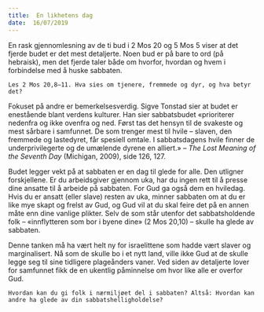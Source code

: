 ```yaml
---
title:  En likhetens dag
date:  16/07/2019
---
```


En rask gjennomlesning av de ti bud i 2 Mos 20 og 5 Mos 5 viser at det fjerde budet er det mest detaljerte. Noen bud er på bare to ord (på hebraisk), men det fjerde taler både om hvorfor, hvordan og hvem i forbindelse med å huske sabbaten.

`Les 2 Mos 20,8–11. Hva sies om tjenere, fremmede og dyr, og hva betyr det?`

Fokuset på andre er bemerkelsesverdig. Sigve Tonstad sier at budet er enestående blant verdens kulturer. Han sier sabbatsbudet «prioriterer nedenfra og ikke ovenfra og ned. Først tas det hensyn til de svakeste og mest sårbare i samfunnet. De som trenger mest til hvile – slaven, den fremmede og lastedyret, får spesiell omtale. I sabbatsdagens hvile finner de underprivilegerte og de umælende dyrene en alliert.» – _The Lost Meaning of the Seventh Day_ (Michigan, 2009), side 126, 127.

Budet legger vekt på at sabbaten er en dag til glede for alle. Den utligner forskjellene. Er du arbeidsgiver gjennom uka, har du ingen rett til å presse dine ansatte til å arbeide på sabbaten. For Gud ga også dem en hviledag. Hvis du er ansatt (eller slave) resten av uka, minner sabbaten om at du er like mye skapt og frelst av Gud, og Gud vil at du skal feire det på en annen måte enn dine vanlige plikter. Selv de som står utenfor det sabbatsholdende folk – «innflytteren som bor i byene dine» (2 Mos 20,10) – skulle ha glede av sabbaten.

Denne tanken må ha vært helt ny for israelittene som hadde vært slaver og marginalisert. Nå som de skulle bo i et nytt land, ville ikke Gud at de skulle legge seg til sine tidligere plageånders vaner. Ved siden av detaljerte lover for samfunnet fikk de en ukentlig påminnelse om hvor like alle er overfor Gud.

`Hvordan kan du gi folk i nærmiljøet del i sabbaten? Altså: Hvordan kan andre ha glede av din sabbatshelligholdelse?`